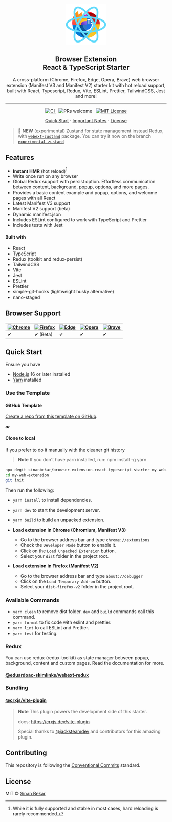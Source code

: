 <div align="center">
  <br>
 <img src="https://raw.githubusercontent.com/sinanbekar/browser-extension-react-typescript-starter/main/public/images/extension_128.png" alt="Browser Extension React & TypeScript Starter" width="128">
  <br>
  <h2>
    Browser Extension <br>
    React & TypeScript Starter
    <br>
  </h2>
</div>

<p align="center">A cross-platform (Chrome, Firefox, Edge, Opera, Brave) web browser extension (Manifest V3 and Manifest V2) starter kit with hot reload support, built with React, Typescript, Redux, Vite, ESLint, Prettier, TailwindCSS, Jest and more! </p>
<hr />

<div align="center" >
  <a href="https://github.com/sinanbekar/browser-extension-react-typescript-starter/actions">
    <img src="https://github.com/sinanbekar/browser-extension-react-typescript-starter/actions/workflows/ci.yml/badge.svg" alt="CI">
  </a>
    &nbsp;
  <a>
    <img src="https://img.shields.io/badge/PRs-welcome-brightgreen.svg" alt="PRs welcome">
  </a>
    &nbsp;
  <a href="https://github.com/sinanbekar/browser-extension-react-typescript-starter/blob/main/LICENSE">
    <img src="https://img.shields.io/apm/l/atomic-design-ui.svg" alt="MIT License">
  </a>

</div>

<p align="center">
  <a href="#quick-start">Quick Start</a> ·
  <a href="#important-notes">Important Notes</a> ·
  <a href="#license">License</a>
</p>

> 🚀 **NEW** (experimental) Zustand for state management instead Redux, with [`webext-zustand`](https://github.com/sinanbekar/webext-zustand) package. You can try it now on the branch [`experimental-zustand`](https://github.com/sinanbekar/browser-extension-react-typescript-starter/tree/experimental-zustand)

## Features

- **Instant HMR** (hot reload)[^1]
- Write once run on any browser
- Global Redux support with persist option. Effortless communication between content, background, popup, options, and more pages.
- Provides a basic content example and popup, options, and welcome pages with all React
- Latest Manifest V3 support
- Manifest V2 support (beta)
- Dynamic manifest.json
- Includes ESLint configured to work with TypeScript and Prettier
- Includes tests with Jest

#### Built with

- React
- TypeScript
- Redux (toolkit and redux-persist)
- TailwindCSS
- Vite
- Jest
- ESLint
- Prettier
- simple-git-hooks (lightweight husky alternative)
- nano-staged

[^1]: While it is fully supported and stable in most cases, hard reloading is rarely recommended.

## Browser Support

| [![Chrome](https://raw.github.com/alrra/browser-logos/master/src/chrome/chrome_48x48.png)](/) | [![Firefox](https://raw.github.com/alrra/browser-logos/master/src/firefox/firefox_48x48.png)](/) | [![Edge](https://raw.github.com/alrra/browser-logos/master/src/edge/edge_48x48.png)](/) | [![Opera](https://raw.github.com/alrra/browser-logos/master/src/opera/opera_48x48.png)](/) | [![Brave](https://raw.github.com/alrra/browser-logos/master/src/brave/brave_48x48.png)](/) |
| --------------------------------------------------------------------------------------------- | ------------------------------------------------------------------------------------------------ | --------------------------------------------------------------------------------------- | ------------------------------------------------------------------------------------------ | ------------------------------------------------------------------------------------------ |
| ✔                                                                                             | ✔ (Beta)                                                                                         | ✔                                                                                       | ✔                                                                                          | ✔                                                                                          |

## Quick Start

Ensure you have

- [Node.js](https://nodejs.org) 16 or later installed
- [Yarn](https://yarnpkg.com) installed

### Use the Template

#### GitHub Template

[Create a repo from this template on GitHub](https://github.com/sinanbekar/browser-extension-react-typescript-starter/generate).

**_or_**

#### Clone to local

If you prefer to do it manually with the cleaner git history

> **Note** If you don't have yarn installed, run: npm install -g yarn

```bash
npx degit sinanbekar/browser-extension-react-typescript-starter my-web-extension
cd my-web-extension
git init
```

Then run the following:

- `yarn install` to install dependencies.
- `yarn dev` to start the development server.
- `yarn build` to build an unpacked extension.

- **Load extension in Chrome (Chromium, Manifest V3)**

  - Go to the browser address bar and type `chrome://extensions`
  - Check the `Developer Mode` button to enable it.
  - Click on the `Load Unpacked Extension` button.
  - Select your `dist` folder in the project root.

- **Load extension in Firefox (Manifest V2)**

  - Go to the browser address bar and type `about://debugger`
  - Click on the `Load Temporary Add-on` button.
  - Select your `dist-firefox-v2` folder in the project root.

### Available Commands

- `yarn clean` to remove dist folder. `dev` and `build` commands call this command.
- `yarn format` to fix code with eslint and prettier.
- `yarn lint` to call ESLint and Prettier.
- `yarn test` for testing.

### Redux

You can use redux (redux-toolkit) as state manager between popup, background, content and custom pages. Read the documentation for more.

#### [@eduardoac-skimlinks/webext-redux](https://github.com/eduardoacskimlinks/webext-redux)

### Bundling

#### [@crxjs/vite-plugin](https://github.com/crxjs/chrome-extension-tools)

> **Note** This plugin powers the development side of this starter.
>
> docs: https://crxjs.dev/vite-plugin
>
> Special thanks to [@jacksteamdev](https://github.com/jacksteamdev) and contributors for this amazing plugin.

## Contributing

This repository is following the [Conventional Commits](https://www.conventionalcommits.org/en/v1.0.0/) standard.

## License

MIT © [Sinan Bekar](https://sinan.engineer)
